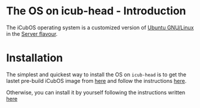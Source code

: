 # The OS on icub-head - Introduction

The iCubOS operating system is a customized version of [Ubuntu GNU/Linux](https://ubuntu.com/server) in the [Server flavour](https://ubuntu.com/server).

# Installation

The simplest and quickest way to install the OS on `icub-head` is to get the lastet pre-build iCubOS image from [here](../download.md) and follow the instructions [here](./installation-from-image.md).

Otherwise, you can install it by yourself following the instructions written [here](./installation-from-scratch.md)

